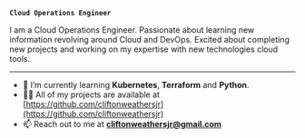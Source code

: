 **`Cloud Operations Engineer`**

I am a Cloud Operations Engineer. Passionate about learning new information revolving around Cloud and DevOps. Excited about completing new projects and working on my expertise with new technologies cloud tools.

---

- 📝 I’m currently learning **Kubernetes**, **Terraform** and **Python**.
- 👨‍💻 All of my projects are available at [https://github.com/cliftonweathersjr](https://github.com/cliftonweathersjr)
- 📫 Reach out to me at **cliftonweathersjr@gmail.com**
